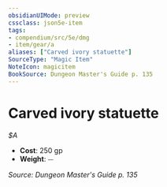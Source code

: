 ```yaml
---
obsidianUIMode: preview
cssclass: json5e-item
tags:
- compendium/src/5e/dmg
- item/gear/a
aliases: ["Carved ivory statuette"]
SourceType: "Magic Item"
NoteIcon: magicitem
BookSource: Dungeon Master's Guide p. 135
---
```

# Carved ivory statuette
*$A*  

- **Cost**: 250 gp
- **Weight**: ⏤

*Source: Dungeon Master's Guide p. 135*